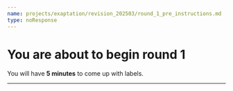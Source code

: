 ```yaml
---
name: projects/exaptation/revision_202503/round_1_pre_instructions.md
type: noResponse
---
```


# You are about to begin round 1

You will have **5 minutes** to come up with labels.

---

